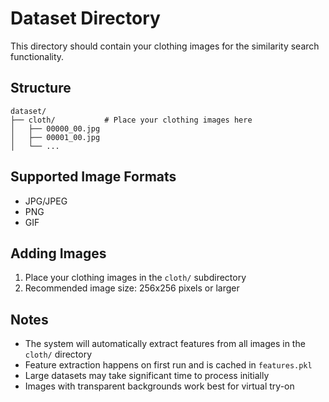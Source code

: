 # Dataset Directory

This directory should contain your clothing images for the similarity search functionality.

## Structure

```
dataset/
├── cloth/           # Place your clothing images here
│   ├── 00000_00.jpg
│   ├── 00001_00.jpg
│   └── ...

```

## Supported Image Formats

- JPG/JPEG
- PNG
- GIF

## Adding Images

1. Place your clothing images in the `cloth/` subdirectory
2. Recommended image size: 256x256 pixels or larger

## Notes
- The system will automatically extract features from all images in the `cloth/` directory
- Feature extraction happens on first run and is cached in `features.pkl`
- Large datasets may take significant time to process initially
- Images with transparent backgrounds work best for virtual try-on
